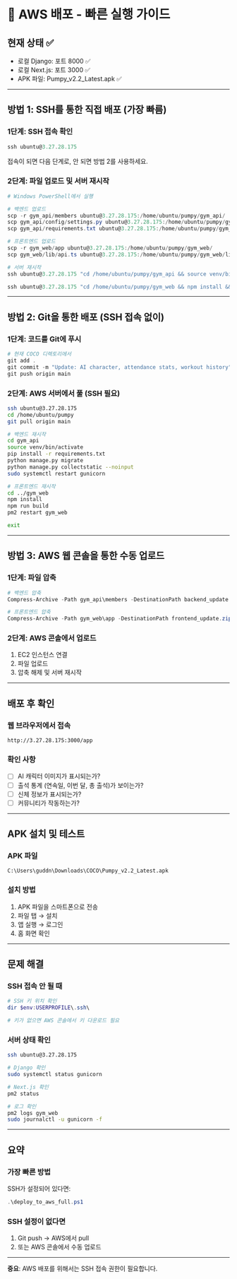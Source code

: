 # 🚀 AWS 배포 - 빠른 실행 가이드

## 현재 상태 ✅
- 로컬 Django: 포트 8000 ✅
- 로컬 Next.js: 포트 3000 ✅
- APK 파일: Pumpy_v2.2_Latest.apk ✅

---

## 방법 1: SSH를 통한 직접 배포 (가장 빠름)

### 1단계: SSH 접속 확인
```powershell
ssh ubuntu@3.27.28.175
```

접속이 되면 다음 단계로, 안 되면 방법 2를 사용하세요.

### 2단계: 파일 업로드 및 서버 재시작

```powershell
# Windows PowerShell에서 실행

# 백엔드 업로드
scp -r gym_api/members ubuntu@3.27.28.175:/home/ubuntu/pumpy/gym_api/
scp gym_api/config/settings.py ubuntu@3.27.28.175:/home/ubuntu/pumpy/gym_api/config/
scp gym_api/requirements.txt ubuntu@3.27.28.175:/home/ubuntu/pumpy/gym_api/

# 프론트엔드 업로드
scp -r gym_web/app ubuntu@3.27.28.175:/home/ubuntu/pumpy/gym_web/
scp gym_web/lib/api.ts ubuntu@3.27.28.175:/home/ubuntu/pumpy/gym_web/lib/

# 서버 재시작
ssh ubuntu@3.27.28.175 "cd /home/ubuntu/pumpy/gym_api && source venv/bin/activate && pip install -r requirements.txt && python manage.py migrate && python manage.py collectstatic --noinput && sudo systemctl restart gunicorn"

ssh ubuntu@3.27.28.175 "cd /home/ubuntu/pumpy/gym_web && npm install && npm run build && pm2 restart gym_web"
```

---

## 방법 2: Git을 통한 배포 (SSH 접속 없이)

### 1단계: 코드를 Git에 푸시

```powershell
# 현재 COCO 디렉토리에서
git add .
git commit -m "Update: AI character, attendance stats, workout history"
git push origin main
```

### 2단계: AWS 서버에서 풀 (SSH 필요)

```bash
ssh ubuntu@3.27.28.175
cd /home/ubuntu/pumpy
git pull origin main

# 백엔드 재시작
cd gym_api
source venv/bin/activate
pip install -r requirements.txt
python manage.py migrate
python manage.py collectstatic --noinput
sudo systemctl restart gunicorn

# 프론트엔드 재시작
cd ../gym_web
npm install
npm run build
pm2 restart gym_web

exit
```

---

## 방법 3: AWS 웹 콘솔을 통한 수동 업로드

### 1단계: 파일 압축

```powershell
# 백엔드 압축
Compress-Archive -Path gym_api\members -DestinationPath backend_update.zip -Force

# 프론트엔드 압축
Compress-Archive -Path gym_web\app -DestinationPath frontend_update.zip -Force
```

### 2단계: AWS 콘솔에서 업로드
1. EC2 인스턴스 연결
2. 파일 업로드
3. 압축 해제 및 서버 재시작

---

## 배포 후 확인

### 웹 브라우저에서 접속
```
http://3.27.28.175:3000/app
```

### 확인 사항
- [ ] AI 캐릭터 이미지가 표시되는가?
- [ ] 출석 통계 (연속일, 이번 달, 총 출석)가 보이는가?
- [ ] 신체 정보가 표시되는가?
- [ ] 커뮤니티가 작동하는가?

---

## APK 설치 및 테스트

### APK 파일
```
C:\Users\guddn\Downloads\COCO\Pumpy_v2.2_Latest.apk
```

### 설치 방법
1. APK 파일을 스마트폰으로 전송
2. 파일 탭 → 설치
3. 앱 실행 → 로그인
4. 홈 화면 확인

---

## 문제 해결

### SSH 접속 안 될 때
```powershell
# SSH 키 위치 확인
dir $env:USERPROFILE\.ssh\

# 키가 없으면 AWS 콘솔에서 키 다운로드 필요
```

### 서버 상태 확인
```bash
ssh ubuntu@3.27.28.175

# Django 확인
sudo systemctl status gunicorn

# Next.js 확인
pm2 status

# 로그 확인
pm2 logs gym_web
sudo journalctl -u gunicorn -f
```

---

## 요약

### 가장 빠른 방법
SSH가 설정되어 있다면:
```powershell
.\deploy_to_aws_full.ps1
```

### SSH 설정이 없다면
1. Git push → AWS에서 pull
2. 또는 AWS 콘솔에서 수동 업로드

---

**중요**: AWS 배포를 위해서는 SSH 접속 권한이 필요합니다.









